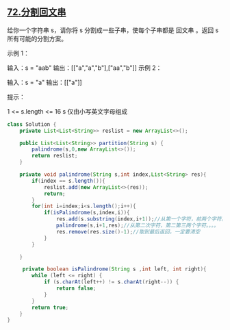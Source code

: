 ## [72.分割回文串](https://leetcode.cn/problems/palindrome-partitioning/description/)
给你一个字符串 s，请你将 s 分割成一些子串，使每个子串都是 回文串 。返回 s 所有可能的分割方案。

示例 1：

输入：s = "aab"
输出：[["a","a","b"],["aa","b"]]
示例 2：

输入：s = "a"
输出：[["a"]]

提示：

1 <= s.length <= 16
s 仅由小写英文字母组成

````java
class Solution {
    private List<List<String>> reslist = new ArrayList<>();

    public List<List<String>> partition(String s) {
        palindrome(s,0,new ArrayList<>());
        return reslist;
    }

    private void palindrome(String s,int index,List<String> res){
        if(index == s.length()){
            reslist.add(new ArrayList<>(res));
            return;
        }
        for(int i=index;i<s.length();i++){
            if(isPalindrome(s,index,i)){
                res.add(s.substring(index,i+1));//从第一个字符，前两个字符。。。
                palindrome(s,i+1,res);//从第二次字符，第二第三两个字符。。。。
                res.remove(res.size()-1);//取到最后返回，一定要清空
            }
        }

    }

     private boolean isPalindrome(String s ,int left, int right){
        while (left <= right) {
            if (s.charAt(left++) != s.charAt(right--)) {
                return false;
            }
        }
        return true;
    }
}
````